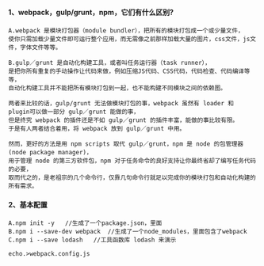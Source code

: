 #### 1、webpack，gulp/grunt，npm，它们有什么区别?
	A.webpack 是模块打包器（module bundler），把所有的模块打包成一个或少量文件，
	使你只需加载少量文件即可运行整个应用，而无需像之前那样加载大量的图片，css文件，js文件，字体文件等等。

    B.gulp／grunt 是自动化构建工具，或者叫任务运行器（task runner），
    是把你所有重复的手动操作让代码来做，例如压缩JS代码、CSS代码，代码检查、代码编译等等，
    自动化构建工具并不能把所有模块打包到一起，也不能构建不同模块之间的依赖图。

    两者来比较的话，gulp/grunt 无法做模块打包的事，webpack 虽然有 loader 和 plugin可以做一部分 gulp／grunt 能做的事，
    但是终究 webpack 的插件还是不如 gulp／grunt 的插件丰富，能做的事比较有限。
    于是有人两者结合着用，将 webpack 放到 gulp／grunt 中用。

    然而，更好的方法是用 npm scripts 取代 gulp／grunt，npm 是 node 的包管理器 (node package manager)，
    用于管理 node 的第三方软件包，npm 对于任务命令的良好支持让你最终省却了编写任务代码的必要，
    取而代之的，是老祖宗的几个命令行，仅靠几句命令行就足以完成你的模块打包和自动化构建的所有需求。
   
#### 2、基本配置
	A.npm init -y   //生成了一个package.json，里面
    B.npm i --save-dev webpack  //生成了一个node_modules，里面包含了webpack
    C.npm i --save lodash   //工具函数库 lodash 来演示
    
    echo.>webpack.config.js